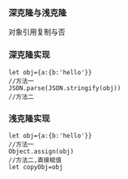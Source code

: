 ### 深克隆与浅克隆  
对象引用复制与否 


### 深克隆实现  
```
let obj={a:{b:'hello'}}
//方法一
JSON.parse(JSON.stringify(obj))  
//方法二

```
### 浅克隆实现  
```
let obj={a:{b:'hello'}}
//方法一
Object.assign(obj)
//方法二,直接赋值
let copyObj=obj
```